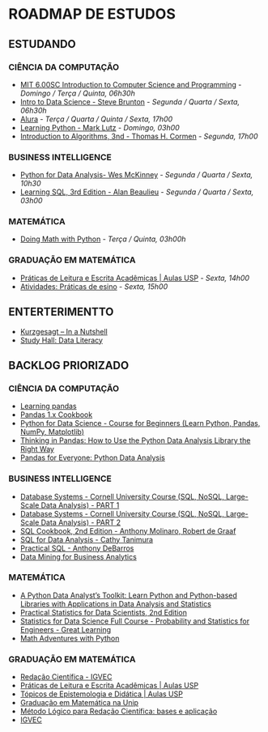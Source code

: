 # ROADMAP DE ESTUDOS

## ESTUDANDO

### CIÊNCIA DA COMPUTAÇÃO

- [MIT 6.00SC Introduction to Computer Science and Programming](https://www.youtube.com/playlist?list=PLB2BE3D6CA77BB8F7) - *Domingo / Terça / Quinta, 06h30h*
- [Intro to Data Science - Steve Brunton](https://www.youtube.com/playlist?list=PLMrJAkhIeNNQV7wi9r7Kut8liLFMWQOXn) - *Segunda / Quarta / Sexta, 06h30h*
- [Alura](https://cursos.alura.com.br/) - *Terça / Quarta / Quinta / Sexta, 17h00*
- [Learning Python - Mark Lutz](https://github.com/ferreiramr/livroLearningPython_markLutz) - *Domingo, 03h00*
- [Introduction to Algorithms, 3nd - Thomas H. Cormen](https://github.com/ferreiramr/livroIntroductionToAlgorithms_ThomasCormen) - *Segunda, 17h00*

### BUSINESS INTELLIGENCE

- [Python for Data Analysis- Wes McKinney](https://github.com/ferreiramr/livroPythonForDataAnalysis_WesMcKinney) - *Segunda / Quarta / Sexta, 10h30*
- [Learning SQL, 3rd Edition - Alan Beaulieu](https://www.oreilly.com/library/view/learning-sql-3rd/9781492057604/) - *Segunda / Quarta / Sexta, 03h00*

### MATEMÁTICA

- [Doing Math with Python](https://github.com/ferreiramr/livroDoingMathWithPython_AmitSaha) - *Terça / Quinta, 03h00h*

### GRADUAÇÃO EM MATEMÁTICA

- [Práticas de Leitura e Escrita Acadêmicas | Aulas USP](https://www.youtube.com/playlist?list=PLAudUnJeNg4vWJhEJ_da26C-QW5qiS7uZ) - *Sexta, 14h00*
- [Atividades: Práticas de esino](#) - *Sexta, 15h00* 

## ENTERTERIMENTTO

- [Kurzgesagt – In a Nutshell](https://www.youtube.com/c/inanutshell/videos?view=0&sort=da&flow=grid)
- [Study Hall: Data Literacy](https://www.youtube.com/playlist?list=PLNrrxHpJhC8m_ifiOWl1hquDmdgvcviOt)

## BACKLOG PRIORIZADO

### CIÊNCIA DA COMPUTAÇÃO

- [Learning pandas](https://www.oreilly.com/library/view/learning-pandas-/9781787123137/)
- [Pandas 1.x Cookbook](https://www.oreilly.com/library/view/pandas-1x-cookbook/9781839213106/)
- [Python for Data Science - Course for Beginners (Learn Python, Pandas, NumPy, Matplotlib)](https://www.youtube.com/watch?v=LHBE6Q9XlzI)
- [Thinking in Pandas: How to Use the Python Data Analysis Library the Right Way](https://www.oreilly.com/library/view/thinking-in-pandas/9781484258392/)
- [Pandas for Everyone: Python Data Analysis](https://www.oreilly.com/library/view/pandas-for-everyone/9780134547046/)

### BUSINESS INTELLIGENCE

- [Database Systems - Cornell University Course (SQL, NoSQL, Large-Scale Data Analysis) - PART 1](https://www.youtube.com/watch?v=4cWkVbC2bNE)
- [Database Systems - Cornell University Course (SQL, NoSQL, Large-Scale Data Analysis) - PART 2](https://www.youtube.com/watch?v=lxEdaElkQhQ)
- [SQL Cookbook, 2nd Edition - Anthony Molinaro, Robert de Graaf](https://www.oreilly.com/library/view/sql-cookbook-2nd/9781492077435/)
- [SQL for Data Analysis -  Cathy Tanimura](https://www.oreilly.com/library/view/sql-for-data/9781492088776/)
- [Practical SQL - Anthony DeBarros](https://www.oreilly.com/library/view/practical-sql/9781492067580/)
- [Data Mining for Business Analytics](https://www.oreilly.com/library/view/data-mining-for/9781119549840/)

### MATEMÁTICA

- [A Python Data Analyst’s Toolkit: Learn Python and Python-based Libraries with Applications in Data Analysis and Statistics](https://www.oreilly.com/library/view/a-python-data/9781484263990/)
- [Practical Statistics for Data Scientists, 2nd Edition](https://www.oreilly.com/library/view/practical-statistics-for/9781492072935/)
- [Statistics for Data Science Full Course - Probability and Statistics for Engineers - Great Learning](https://github.com/ferreiramr/notasDeEstudos)
- [Math Adventures with Python](https://www.oreilly.com/library/view/math-adventures-with/9781492071228/)

### GRADUAÇÃO EM MATEMÁTICA

- [Redação Científica - IGVEC](https://igvec.com/sala/fast_sala.php?token=PALESTRA-FREE-REDACAO-CIENTIFICA)
- [Práticas de Leitura e Escrita Acadêmicas | Aulas USP](https://www.youtube.com/playlist?list=PLAudUnJeNg4vWJhEJ_da26C-QW5qiS7uZ)
- [Tópicos de Epistemologia e Didática | Aulas USP](https://www.youtube.com/watch?v=YqbAHG3Fs44&list=PLAudUnJeNg4tTpuOqi-_2qs4LmZ1DJUXK)
- [Graduação em Matemática na Unip](https://ava.ead.unip.br/webapps/portal/execute/tabs/tabAction?tab_tab_group_id=_25_1)
- [Método Lógico para Redação Científica: bases e aplicação](https://www.youtube.com/playlist?list=PLMmWegTl-vzV7ScJqOiXI-p0QamOE8hBy)
- [IGVEC](https://igvec.com/clube/)